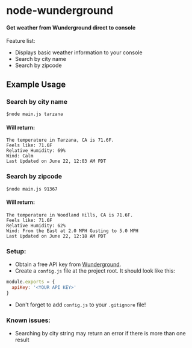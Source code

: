 # node-wunderground

#### Get weather from Wunderground direct to console

Feature list:

 * Displays basic weather information to your console
 * Search by city name
 * Search by zipcode

## Example Usage
### Search by city name
```
$node main.js tarzana
```
#### Will return:
```
The temperature in Tarzana, CA is 71.6F.
Feels like: 71.6F
Relative Humidity: 69%
Wind: Calm
Last Updated on June 22, 12:03 AM PDT
```
### Search by zipcode
```
$node main.js 91367
```
#### Will return:
```
The temperature in Woodland Hills, CA is 71.6F.
Feels like: 71.6F
Relative Humidity: 62%
Wind: From the East at 2.0 MPH Gusting to 5.0 MPH
Last Updated on June 22, 12:18 AM PDT
```

### Setup:
* Obtain a free API key from [Wunderground](https://www.wunderground.com/weather/api/).
* Create a `config.js` file at the project root. It should look like this:
```javascript
module.exports = {
  apiKey: '<YOUR API KEY>'
}
```
* Don't forget to add `config.js` to your `.gitignore` file!


### Known issues:

 * Searching by city string may return an error if there is more than one result
